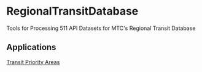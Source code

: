 # RegionalTransitDatabase  

Tools for Processing 511 API Datasets for MTC's Regional Transit Database

## Applications

[Transit Priority Areas](https://github.com/MetropolitanTransportationCommission/RegionalTransitDatabase/blob/master/docs/transit_priority_areas.md)